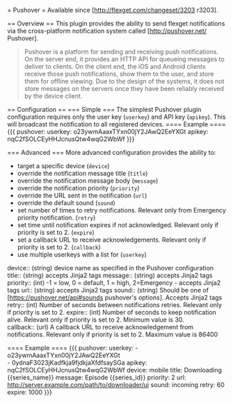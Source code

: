 = Pushover =
Available since [http://flexget.com/changeset/3203 r3203].

== Overview ==
This plugin provides the ability to send flexget notifications via the cross-platform notification system called [http://pushover.net/ Pushover].

> Pushover is a platform for sending and receiving push notifications.  On the server end, it provides an HTTP API for queueing messages to deliver to clients. On the client end, the iOS and Android clients receive those push notifications, show them to the user, and store them for offline viewing.  Due to the design of the systems, it does not store messages on the servers once they have been reliably received by the device client.

== Configuration ==
=== Simple ===
The simplest Pushover plugin configuration requires only the user key (`userkey`) and API key (`apikey`).  This will broadcast the notification to all registered devices.
==== Example ====
{{{
pushover:
  userkey: o23ywmAaaxTYxn00jY2JAwQ2EeYXGt
  apikey: nqC2fSOLCEyHHJcnusQtw4wqG2WbWf
}}}

=== Advanced ===
More advanced configuration provides the ability to:
* target a specific device (`device`)
* override the notification message title (`title`)
* override the notification message body (`message`)
* override the notification priority (`priority`)
* override the URL sent in the notification (`url`)
* override the default sound (`sound`)
* set number of times to retry notifications. Relevant only from Emergency priority notification. (`retry`)
* set time until notification expires if not acknowledged. Relevant only if priority is set to 2.  (`expire`)
* set a callback URL to receive acknowledgements. Relevant only if priority is set to 2. (`callback`)
* use multiple userkeys with a list for (`userkey`)

 device::
  (string) device name as specified in the Pushover configuration
 title::
  (string) accepts Jinja2 tags
 message::
  (string) accepts Jinja2 tags
 priority::
  (int) -1 = low, 0 = default, 1 = high, 2=Emergency - accepts Jinja2 tags
 url::
  (string) accepts Jinja2 tags
 sound::
   (string) Should be one of [https://pushover.net/api#sounds pushover's options]. Accepts Jinja2 tags 
 retry::
   (int) Number of seconds between notifications retries. Relevant only if priority is set to 2. 
 expire::
   (int) Number of seconds to keep notification alive. Relevant only if priority is set to 2. Minimum value is 30.  
 callback::
   (url) A callback URL to receive acknowledgement from notifications. Relevant only if priority is set to 2. Maximum value is 86400

==== Example ====
{{{
pushover:
  userkey: 
    - o23ywmAaaxTYxn00jY2JAwQ2EeYXGt    
    - 0ydnaF3023jKadfkja9fjdkjaXfdfsaySGa
  apikey: nqC2fSOLCEyHHJcnusQtw4wqG2WbWf
  device: mobile
  title: Downloading {{series_name}}
  message: Episode {{series_id}}
  priority: 2
  url: http://server.example.com/path/to/downloader/ui
  sound: incoming
  retry: 60
  expire: 1000
}}}
